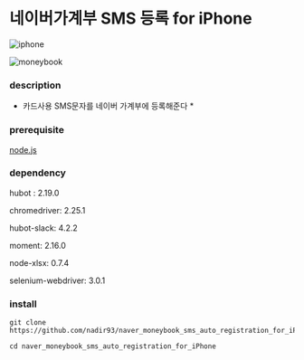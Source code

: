 # 네이버가계부 SMS 등록 for iPhone


![iphone](https://github.com/nadir93/naver_moneybook_sms_auto_registration_for_iPhone/blob/master/res/iphone_screen_capture.png)

![moneybook](https://github.com/nadir93/naver_moneybook_sms_auto_registration_for_iPhone/blob/master/res/moneybook_capture.png)

### description

* 카드사용 SMS문자를 네이버 가계부에 등록해준다 *

### prerequisite

[node.js](https://nodejs.org/en/)

### dependency

hubot : 2.19.0

chromedriver: 2.25.1

hubot-slack: 4.2.2

moment: 2.16.0

node-xlsx: 0.7.4

selenium-webdriver: 3.0.1

### install

```
git clone https://github.com/nadir93/naver_moneybook_sms_auto_registration_for_iPhone.git

cd naver_moneybook_sms_auto_registration_for_iPhone
